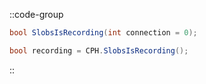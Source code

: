 ::code-group
  ```csharp [Method]
  bool SlobsIsRecording(int connection = 0);
  ```
  ```csharp [Example]
  bool recording = CPH.SlobsIsRecording();
  ```
::